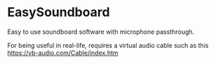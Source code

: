# EasySoundboard

Easy to use soundboard software with microphone passthrough.

For being useful in real-life, requires a virtual audio cable such as this https://vb-audio.com/Cable/index.htm